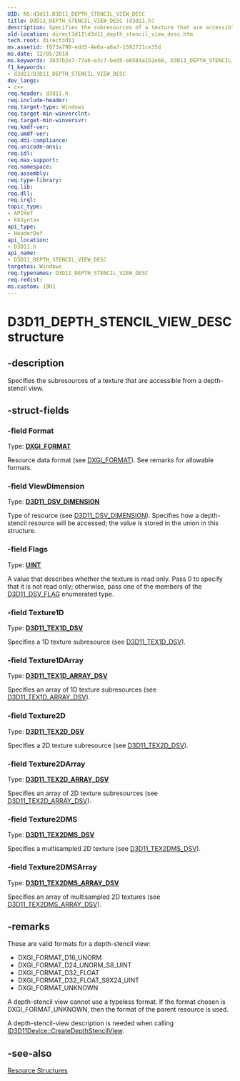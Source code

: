 ```yaml
---
UID: NS:d3d11.D3D11_DEPTH_STENCIL_VIEW_DESC
title: D3D11_DEPTH_STENCIL_VIEW_DESC (d3d11.h)
description: Specifies the subresources of a texture that are accessible from a depth-stencil view.
old-location: direct3d11\d3d11_depth_stencil_view_desc.htm
tech.root: direct3d11
ms.assetid: f073a798-edd5-4e6a-a8a7-1592721ce35d
ms.date: 12/05/2018
ms.keywords: 3b37b2e7-77a6-e3c7-bed5-e8584a152e68, D3D11_DEPTH_STENCIL_VIEW_DESC, D3D11_DEPTH_STENCIL_VIEW_DESC structure [Direct3D 11], d3d11/D3D11_DEPTH_STENCIL_VIEW_DESC, direct3d11.d3d11_depth_stencil_view_desc
f1_keywords:
- d3d11/D3D11_DEPTH_STENCIL_VIEW_DESC
dev_langs:
- c++
req.header: d3d11.h
req.include-header: 
req.target-type: Windows
req.target-min-winverclnt: 
req.target-min-winversvr: 
req.kmdf-ver: 
req.umdf-ver: 
req.ddi-compliance: 
req.unicode-ansi: 
req.idl: 
req.max-support: 
req.namespace: 
req.assembly: 
req.type-library: 
req.lib: 
req.dll: 
req.irql: 
topic_type:
- APIRef
- kbSyntax
api_type:
- HeaderDef
api_location:
- D3D11.h
api_name:
- D3D11_DEPTH_STENCIL_VIEW_DESC
targetos: Windows
req.typenames: D3D11_DEPTH_STENCIL_VIEW_DESC
req.redist: 
ms.custom: 19H1
---
```


# D3D11_DEPTH_STENCIL_VIEW_DESC structure


## -description


Specifies the subresources of a texture that are accessible from a depth-stencil view.


## -struct-fields




### -field Format

Type: <b><a href="https://docs.microsoft.com/windows/desktop/api/dxgiformat/ne-dxgiformat-dxgi_format">DXGI_FORMAT</a></b>

Resource data  format (see <a href="https://docs.microsoft.com/windows/desktop/api/dxgiformat/ne-dxgiformat-dxgi_format">DXGI_FORMAT</a>). See remarks for allowable formats.


### -field ViewDimension

Type: <b><a href="https://docs.microsoft.com/windows/desktop/api/d3d11/ne-d3d11-d3d11_dsv_dimension">D3D11_DSV_DIMENSION</a></b>

Type of resource (see <a href="https://docs.microsoft.com/windows/desktop/api/d3d11/ne-d3d11-d3d11_dsv_dimension">D3D11_DSV_DIMENSION</a>). Specifies how a depth-stencil resource will be accessed; the value is stored in the 
        union in this structure.


### -field Flags

Type: <b><a href="https://docs.microsoft.com/windows/desktop/WinProg/windows-data-types">UINT</a></b>

A value that describes whether the texture is read only.  Pass 0 to specify that it is not read only; otherwise, pass one of the members of 
        the <a href="https://docs.microsoft.com/windows/desktop/api/d3d11/ne-d3d11-d3d11_dsv_flag">D3D11_DSV_FLAG</a> enumerated type.


### -field Texture1D

Type: <b><a href="https://docs.microsoft.com/windows/desktop/api/d3d11/ns-d3d11-d3d11_tex1d_dsv">D3D11_TEX1D_DSV</a></b>

Specifies a 1D texture subresource (see <a href="https://docs.microsoft.com/windows/desktop/api/d3d11/ns-d3d11-d3d11_tex1d_dsv">D3D11_TEX1D_DSV</a>).


### -field Texture1DArray

Type: <b><a href="https://docs.microsoft.com/windows/desktop/api/d3d11/ns-d3d11-d3d11_tex1d_array_dsv">D3D11_TEX1D_ARRAY_DSV</a></b>

Specifies an array of 1D texture subresources (see <a href="https://docs.microsoft.com/windows/desktop/api/d3d11/ns-d3d11-d3d11_tex1d_array_dsv">D3D11_TEX1D_ARRAY_DSV</a>).


### -field Texture2D

Type: <b><a href="https://docs.microsoft.com/windows/desktop/api/d3d11/ns-d3d11-d3d11_tex2d_dsv">D3D11_TEX2D_DSV</a></b>

Specifies a 2D texture subresource (see <a href="https://docs.microsoft.com/windows/desktop/api/d3d11/ns-d3d11-d3d11_tex2d_dsv">D3D11_TEX2D_DSV</a>).


### -field Texture2DArray

Type: <b><a href="https://docs.microsoft.com/windows/desktop/api/d3d11/ns-d3d11-d3d11_tex2d_array_dsv">D3D11_TEX2D_ARRAY_DSV</a></b>

Specifies an array of 2D texture subresources (see <a href="https://docs.microsoft.com/windows/desktop/api/d3d11/ns-d3d11-d3d11_tex2d_array_dsv">D3D11_TEX2D_ARRAY_DSV</a>).


### -field Texture2DMS

Type: <b><a href="https://docs.microsoft.com/windows/desktop/api/d3d11/ns-d3d11-d3d11_tex2dms_dsv">D3D11_TEX2DMS_DSV</a></b>

Specifies a multisampled 2D texture (see <a href="https://docs.microsoft.com/windows/desktop/api/d3d11/ns-d3d11-d3d11_tex2dms_dsv">D3D11_TEX2DMS_DSV</a>).


### -field Texture2DMSArray

Type: <b><a href="https://docs.microsoft.com/windows/desktop/api/d3d11/ns-d3d11-d3d11_tex2dms_array_dsv">D3D11_TEX2DMS_ARRAY_DSV</a></b>

Specifies an array of multisampled 2D textures (see <a href="https://docs.microsoft.com/windows/desktop/api/d3d11/ns-d3d11-d3d11_tex2dms_array_dsv">D3D11_TEX2DMS_ARRAY_DSV</a>).


## -remarks



These are valid formats for a depth-stencil view:

<ul>
<li>DXGI_FORMAT_D16_UNORM</li>
<li>DXGI_FORMAT_D24_UNORM_S8_UINT</li>
<li>DXGI_FORMAT_D32_FLOAT</li>
<li>DXGI_FORMAT_D32_FLOAT_S8X24_UINT</li>
<li>DXGI_FORMAT_UNKNOWN</li>
</ul>
A depth-stencil view cannot use a typeless format.  If the format chosen is DXGI_FORMAT_UNKNOWN, then the format of the parent resource is used.

A depth-stencil-view description is needed when calling <a href="https://docs.microsoft.com/windows/desktop/api/d3d11/nf-d3d11-id3d11device-createdepthstencilview">ID3D11Device::CreateDepthStencilView</a>.




## -see-also




<a href="https://docs.microsoft.com/windows/desktop/direct3d11/d3d11-graphics-reference-resource-structures">Resource Structures</a>
 

 

